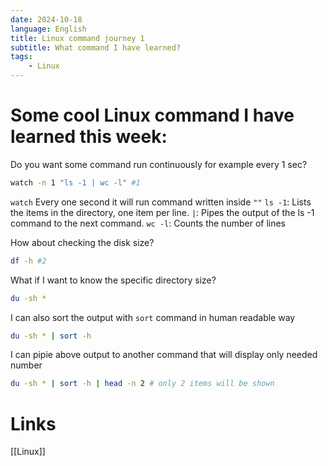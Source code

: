 ```yaml
---
date: 2024-10-18
language: English
title: Linux command journey 1
subtitle: What command I have learned?
tags:
    - Linux
---
```


# Some cool Linux command I have learned this week:

Do you want some command run continuously for example every 1 sec? 
```bash
watch -n 1 "ls -1 | wc -l" #1
```

`watch` Every one second it will run command written inside `""`
`ls -1`: Lists the items in the directory, one item per line.
`|`: Pipes the output of the ls -1 command to the next command.
`wc -l`: Counts the number of lines

How about checking the disk size?

```bash
df -h #2
```

What if I want to know the specific directory size?

```bash
du -sh * 
```

I can also sort the output with `sort` command in human readable way

```bash
du -sh * | sort -h
```

I can pipie above output to another command that will display only needed number

```bash
du -sh * | sort -h | head -n 2 # only 2 items will be shown
```
# Links
[[Linux]]